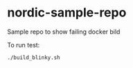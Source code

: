 # nordic-sample-repo
Sample repo to show failing docker bild

To run test:

```
./build_blinky.sh
```
